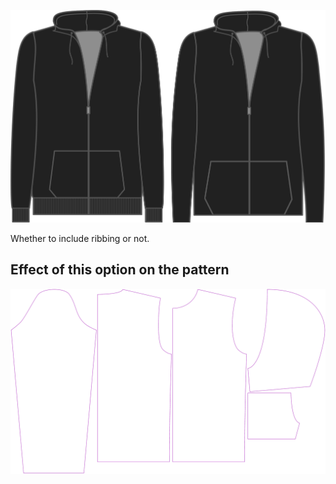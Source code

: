 ![Ribbing](./ribbing.svg)

Whether to include ribbing or not.

## Effect of this option on the pattern

![This image shows the effect of this option by superimposing several variants that have a different value for this option](huey_ribbing_sample.svg "Effect of this option on the pattern")
